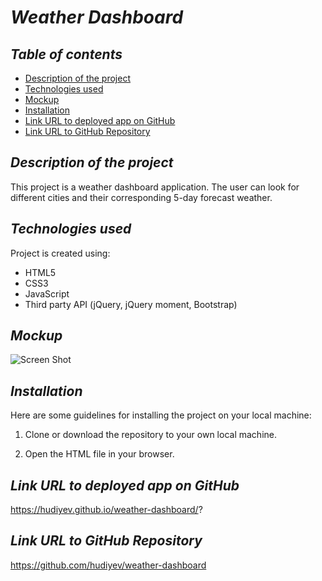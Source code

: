# **_Weather Dashboard_**

## **_Table of contents_**

- [Description of the project](#description-of-the-project)
- [Technologies used](#technologies-used)
- [Mockup](#mockup)
- [Installation](#installation)
- [Link URL to deployed app on GitHub](#link-URL-to-deployed-app-on-GitHub)
- [Link URL to GitHub Repository](#link-URL-to-GitHub-repository)

## **_Description of the project_**

This project is a weather dashboard application.
The user can look for different cities and their corresponding 5-day forecast weather.

## **_Technologies used_**

Project is created using:

- HTML5
- CSS3
- JavaScript
- Third party API (jQuery, jQuery moment, Bootstrap)

## **_Mockup_**

![Screen Shot](https://drive.google.com/file/d/1sjGfP8nGjTfw19l7YwjKh23cIOKgTF5m/view?usp=sharing)

## **_Installation_**

Here are some guidelines for installing the project on your local machine:

1. Clone or download the repository to your own local machine.

2. Open the HTML file in your browser.

## **_Link URL to deployed app on GitHub_**

https://hudiyev.github.io/weather-dashboard/?

## **_Link URL to GitHub Repository_**

https://github.com/hudiyev/weather-dashboard
